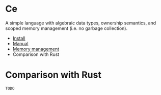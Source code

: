 # Ce

A simple language with algebraic data types, ownership semantics, and scoped
memory management (i.e. no garbage collection).

- [Install](README.md)
- [Manual](manual.md)
- [Memory management](memory.md)
- Comparison with Rust

# Comparison with Rust

`TODO`
